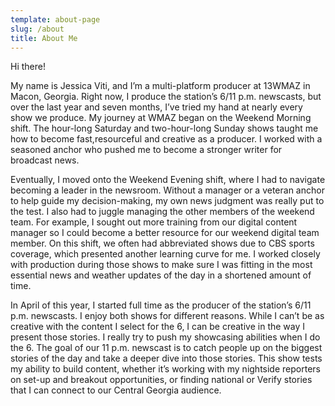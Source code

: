 ```yaml
---
template: about-page
slug: /about
title: About Me
---
```

Hi there!

My name is Jessica Viti, and I’m a multi-platform producer at 13WMAZ in Macon, Georgia. Right now, I produce the station’s 6/11 p.m. newscasts, but over the last year and seven months, I’ve tried my hand at nearly every show we produce. 
My journey at WMAZ began on the Weekend Morning shift. The hour-long Saturday and two-hour-long Sunday shows taught me how to become fast,resourceful and creative as a producer. I worked with a seasoned anchor who pushed me to become a stronger writer for broadcast news. 

Eventually, I moved onto the Weekend Evening shift, where I had to navigate becoming a leader in the newsroom. Without a manager or a veteran anchor to help guide my decision-making, my own news judgment was really put to the test. I also had to juggle managing the other members of the weekend team. For example, I sought out more training from our digital content manager so I could become a better resource for our weekend digital team member. On this shift, we often had abbreviated shows due to CBS sports coverage, which presented another learning curve for me. I worked closely with production during those shows to make sure I was fitting in the most essential news and weather updates of the day in a shortened amount of time. 

In April of this year, I started full time as the producer of the station’s 6/11 p.m. newscasts. I enjoy both shows for different reasons. While I can’t be as creative with the content I select for the 6, I can be creative in the way I present those stories. I really try to push my showcasing abilities when I do the 6. The goal of our 11 p.m. newscast is to catch people up on the biggest stories of the day and take a deeper dive into those stories. This show tests my ability to build content, whether it’s working with my nightside reporters on set-up and breakout opportunities, or finding national or Verify stories that I can connect to our Central Georgia audience. 

<!-- <img src="/assets/viti-jessica.jpg" alt="drawing" width="200px"/> -->